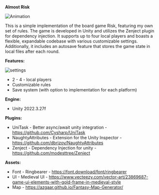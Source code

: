 **Almost Risk** 

![Animation](https://github.com/user-attachments/assets/69bca3cf-04d3-4793-a610-2e2028508150)


This is a simple implementation of the board game Risk, featuring my own set of rules. The game is developed in Unity and utilizes the Zenject plugin for dependency injection. It supports up to four local players and boasts a flexible, expandable codebase with various customizable settings. Additionally, it includes an autosave feature that stores the game state in local files after each round. 



**Features:**

![settings](https://github.com/user-attachments/assets/ff34a841-a8d0-4280-aa39-d1a9b83985ac)

- 2 - 4 - local players
- Customizable rules 
- Save system (with option to implementation for each platform)
  


**Engine:**
- Unity 2022.3.27f

**Plugins:**
- UniTask - Better async/await unity integration - https://github.com/Cysharp/UniTask
- NaughtyAttributes - Extension for the Unity Inspector - https://github.com/dbrizov/NaughtyAttributes
- Zenject - Dependency Injection for unity - https://github.com/modesttree/Zenject

**Assets:**
- Font - Ringbearer - https://font.download/font/ringbearer
- UI - Medieval UI - https://www.vecteezy.com/vector-art/23869687-game-ui-elements-with-gold-frame-in-medieval-style
- Map - https://azgaar.github.io/Fantasy-Map-Generator/
